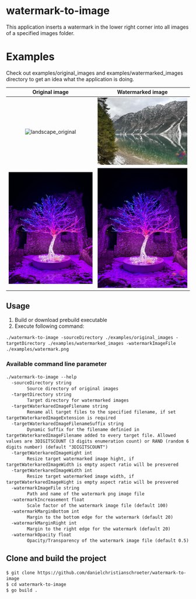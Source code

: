 # watermark-to-image
This application inserts a watermark in the lower right corner into all images of a specified images folder.

# Examples
Check out examples/original_images and examples/watermarked_images directory to get an idea what the application is doing.

| Original image | Watermarked image
|:--:|:--:
| ![landscape_original](https://raw.githubusercontent.com/danielchristianschroeter/watermark-to-image/main/examples/original_images/landscape.jpg) | ![landscape_watermarked](https://raw.githubusercontent.com/danielchristianschroeter/watermark-to-image/main/examples/watermarked_images/landscape.jpg) |
| ![portrait_original](https://raw.githubusercontent.com/danielchristianschroeter/watermark-to-image/main/examples/original_images/portrait.jpg) | ![portrait_watermarked](https://raw.githubusercontent.com/danielchristianschroeter/watermark-to-image/main/examples/watermarked_images/portrait.jpg) |

## Usage
1. Build or download prebuild executable
2. Execute following command:
```
./watermark-to-image -sourceDirectory ./examples/original_images -targetDirectory ./examples/watermarked_images -watermarkImageFile ./examples/watermark.png
```

### Available command line parameter
```
./watermark-to-image --help
  -sourceDirectory string
        Source directory of original images
  -targetDirectory string
        Target directory for watermarked images
  -targetWaterkaredImageFilename string
        Rename all target files to the specified filename, if set targetWaterkaredImageExtension is required
  -targetWaterkaredImageFilenameSuffix string
        Dynamic Suffix for the filename definied in targetWaterkaredImageFilename added to every target file. Allowed values are 3DIGITSCOUNT (3 digits enumeration count) or RAND (random 6 digits number) (default "3DIGITSCOUNT")
  -targetWaterkaredImageHight int
        Resize target watermarked image hight, if targetWaterkaredImageWidth is empty aspect ratio will be presvered
  -targetWaterkaredImageWidth int
        Resize target watermarked image width, if targetWaterkaredImageHight is empty aspect ratio will be presvered
  -watermarkImageFile string
        Path and name of the watermark png image file
  -watermarkIncreasement float
        Scale factor of the watermark image file (default 100)
  -watermarkMarginBottom int
        Margin to the bottom edge for the watermark (default 20)
  -watermarkMarginRight int
        Margin to the right edge for the watermark (default 20)
  -watermarkOpacity float
        Opacity/Transparency of the watermark image file (default 0.5)
```

## Clone and build the project
```
$ git clone https://github.com/danielchristianschroeter/watermark-to-image
$ cd watermark-to-image
$ go build .
```
